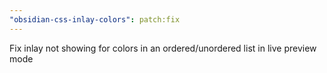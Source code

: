 ```yaml
---
"obsidian-css-inlay-colors": patch:fix
---
```


Fix inlay not showing for colors in an ordered/unordered list in live preview mode
